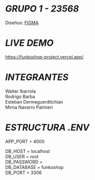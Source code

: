﻿# _GRUPO 1 - 23568_

Diseños: [FIGMA](https://www.figma.com/file/IjTSeE2BpRd5Gk9VakNIhC/Challenge-Integrador---Funkoshop?type=design&node-id=19905-623&mode=design&t=FY9gH9ROImqA6x5j-0)

# _LIVE DEMO_

https://funkoshop-project.vercel.app/

# _INTEGRANTES_

Walter Ibarrola\
Rodrigo Barba\
Esteban Dermeguerditchian\
Mirna Navarro Palmieri

# _ESTRUCTURA .ENV_

APP_PORT = 4000

DB_HOST = localhost\
DB_USER = root\
DB_PASSWORD = \
DB_DATABASE = funkoshop\
DB_PORT = 3306
